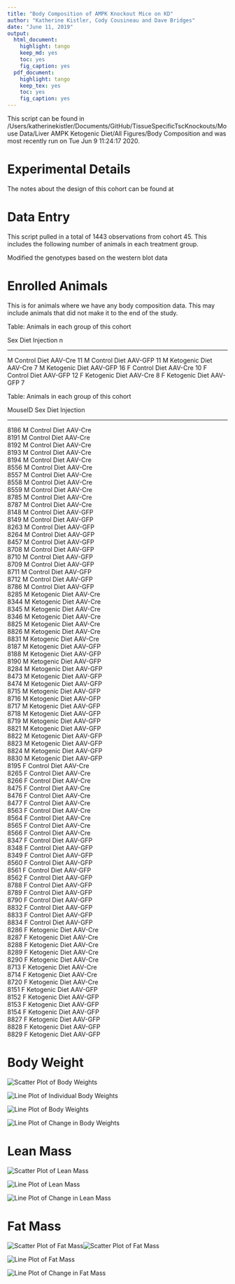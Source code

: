 ```yaml
---
title: "Body Composition of AMPK Knockout Mice on KD"
author: "Katherine Kistler, Cody Cousineau and Dave Bridges"
date: "June 11, 2019"
output:
  html_document:
    highlight: tango
    keep_md: yes
    toc: yes
    fig_caption: yes
  pdf_document:
    highlight: tango
    keep_tex: yes
    toc: yes
    fig_caption: yes
---
```





This script can be found in /Users/katherinekistler/Documents/GitHub/TissueSpecificTscKnockouts/Mouse Data/Liver AMPK Ketogenic Diet/All Figures/Body Composition and was most recently run on Tue Jun  9 11:24:17 2020.

# Experimental Details

The notes about the design of this cohort can be found at

# Data Entry




This script pulled in a total of 1443 observations from cohort 45.  This includes the following number of animals in each treatment group.

Modified the genotypes based on the western blot data


# Enrolled Animals

This is for animals where we have any body composition data.  This may include animals that did not make it to the end of the study.


Table: Animals in each group of this cohort

Sex   Diet             Injection     n
----  ---------------  ----------  ---
M     Control Diet     AAV-Cre      11
M     Control Diet     AAV-GFP      11
M     Ketogenic Diet   AAV-Cre       7
M     Ketogenic Diet   AAV-GFP      16
F     Control Diet     AAV-Cre      10
F     Control Diet     AAV-GFP      12
F     Ketogenic Diet   AAV-Cre       8
F     Ketogenic Diet   AAV-GFP       7



Table: Animals in each group of this cohort

MouseID   Sex   Diet             Injection 
--------  ----  ---------------  ----------
8186      M     Control Diet     AAV-Cre   
8191      M     Control Diet     AAV-Cre   
8192      M     Control Diet     AAV-Cre   
8193      M     Control Diet     AAV-Cre   
8194      M     Control Diet     AAV-Cre   
8556      M     Control Diet     AAV-Cre   
8557      M     Control Diet     AAV-Cre   
8558      M     Control Diet     AAV-Cre   
8559      M     Control Diet     AAV-Cre   
8785      M     Control Diet     AAV-Cre   
8787      M     Control Diet     AAV-Cre   
8148      M     Control Diet     AAV-GFP   
8149      M     Control Diet     AAV-GFP   
8263      M     Control Diet     AAV-GFP   
8264      M     Control Diet     AAV-GFP   
8457      M     Control Diet     AAV-GFP   
8708      M     Control Diet     AAV-GFP   
8710      M     Control Diet     AAV-GFP   
8709      M     Control Diet     AAV-GFP   
8711      M     Control Diet     AAV-GFP   
8712      M     Control Diet     AAV-GFP   
8786      M     Control Diet     AAV-GFP   
8285      M     Ketogenic Diet   AAV-Cre   
8344      M     Ketogenic Diet   AAV-Cre   
8345      M     Ketogenic Diet   AAV-Cre   
8346      M     Ketogenic Diet   AAV-Cre   
8825      M     Ketogenic Diet   AAV-Cre   
8826      M     Ketogenic Diet   AAV-Cre   
8831      M     Ketogenic Diet   AAV-Cre   
8187      M     Ketogenic Diet   AAV-GFP   
8188      M     Ketogenic Diet   AAV-GFP   
8190      M     Ketogenic Diet   AAV-GFP   
8284      M     Ketogenic Diet   AAV-GFP   
8473      M     Ketogenic Diet   AAV-GFP   
8474      M     Ketogenic Diet   AAV-GFP   
8715      M     Ketogenic Diet   AAV-GFP   
8716      M     Ketogenic Diet   AAV-GFP   
8717      M     Ketogenic Diet   AAV-GFP   
8718      M     Ketogenic Diet   AAV-GFP   
8719      M     Ketogenic Diet   AAV-GFP   
8821      M     Ketogenic Diet   AAV-GFP   
8822      M     Ketogenic Diet   AAV-GFP   
8823      M     Ketogenic Diet   AAV-GFP   
8824      M     Ketogenic Diet   AAV-GFP   
8830      M     Ketogenic Diet   AAV-GFP   
8195      F     Control Diet     AAV-Cre   
8265      F     Control Diet     AAV-Cre   
8266      F     Control Diet     AAV-Cre   
8475      F     Control Diet     AAV-Cre   
8476      F     Control Diet     AAV-Cre   
8477      F     Control Diet     AAV-Cre   
8563      F     Control Diet     AAV-Cre   
8564      F     Control Diet     AAV-Cre   
8565      F     Control Diet     AAV-Cre   
8566      F     Control Diet     AAV-Cre   
8347      F     Control Diet     AAV-GFP   
8348      F     Control Diet     AAV-GFP   
8349      F     Control Diet     AAV-GFP   
8560      F     Control Diet     AAV-GFP   
8561      F     Control Diet     AAV-GFP   
8562      F     Control Diet     AAV-GFP   
8788      F     Control Diet     AAV-GFP   
8789      F     Control Diet     AAV-GFP   
8790      F     Control Diet     AAV-GFP   
8832      F     Control Diet     AAV-GFP   
8833      F     Control Diet     AAV-GFP   
8834      F     Control Diet     AAV-GFP   
8286      F     Ketogenic Diet   AAV-Cre   
8287      F     Ketogenic Diet   AAV-Cre   
8288      F     Ketogenic Diet   AAV-Cre   
8289      F     Ketogenic Diet   AAV-Cre   
8290      F     Ketogenic Diet   AAV-Cre   
8713      F     Ketogenic Diet   AAV-Cre   
8714      F     Ketogenic Diet   AAV-Cre   
8720      F     Ketogenic Diet   AAV-Cre   
8151      F     Ketogenic Diet   AAV-GFP   
8152      F     Ketogenic Diet   AAV-GFP   
8153      F     Ketogenic Diet   AAV-GFP   
8154      F     Ketogenic Diet   AAV-GFP   
8827      F     Ketogenic Diet   AAV-GFP   
8828      F     Ketogenic Diet   AAV-GFP   
8829      F     Ketogenic Diet   AAV-GFP   


# Body Weight

![Scatter Plot of Body Weights](figures/body-weight-scatterplot-1.png)

![Line Plot of Individual Body Weights](figures/body-weight-individual-1.png)

![Line Plot of Body Weights](figures/body-weight-lineplot-1.png)

![Line Plot of Change in Body Weights](figures/body-weight-lineplot-change-1.png)

# Lean Mass

![Scatter Plot of Lean Mass](figures/lean-mass-scatterplot-1.png)

![Line Plot of Lean Mass](figures/lean-mass-lineplot-1.png)

![Line Plot of Change in Lean Mass](figures/lean-mass-lineplot-change-1.png)

# Fat Mass

![Scatter Plot of Fat Mass](figures/fat-mass-scatterplot-1.png)![Scatter Plot of Fat Mass](figures/fat-mass-scatterplot-2.png)

![Line Plot of Fat Mass](figures/fat-mass-lineplot-1.png)

![Line Plot of Change in Fat Mass](figures/fat-mass-lineplot-change-1.png)
